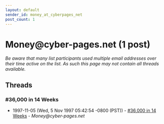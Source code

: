 ```yaml
---
layout: default
sender_id: money_at_cyberpages_net
post_count: 1
---
```


# Money<span>@</span>cyber-pages.net (1 post)

_Be aware that many list participants used multiple email addresses over their time active on the list. As such this page may not contain all threads available._

## Threads

### #36,000 in 14 Weeks
+ 1997-11-05 (Wed, 5 Nov 1997 05:42:54 -0800 (PST)) - [#36,000 in 14 Weeks](/archive/1997/11/89b20c11c974c6b45662cf67695687a0bbbc347bbc0b634461b183f284c0e308) - _Money@cyber-pages.net_

